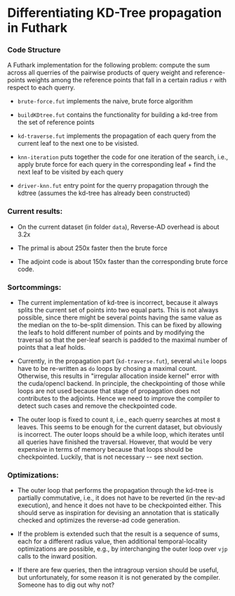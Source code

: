 # Differentiating KD-Tree propagation in Futhark

### Code Structure

A Futhark implementation for the following problem: compute the sum across all querries of the pairwise products of query weight and reference-points weights among the reference points that fall in a certain radius `r` with respect to each querry.

- `brute-force.fut` implements the naive, brute force algorithm

- `buildKDtree.fut` contains the functionality for building a kd-tree from the set of reference points

- `kd-traverse.fut` implements the propagation of each query from the current leaf to the next one to be visisted.

- `knn-iteration` puts together the code for one iteration of the search, i.e., apply brute force for each query in the corresponding leaf + find the next leaf to be visited by each query

- `driver-knn.fut` entry point for the querry propagation through the kdtree (assumes the kd-tree has already been constructed)

### Current results:

- On the current dataset (in folder `data`), Reverse-AD overhead is about 3.2x

- The primal is about 250x faster then the brute force

- The adjoint code is about 150x faster than the corresponding brute force code.

### Sortcommings:

- The current implementation of kd-tree is incorrect, because it always splits the current set of points into two equal parts. This is not always possible, since there might be several points having the same value as the median on the to-be-split dimension. This can be fixed by allowing the leafs to hold different number of points and by modifying the traversal so that the per-leaf search is padded to the maximal number of points that a leaf holds.

- Currently, in the propagation part (`kd-traverse.fut`), several `while` loops have to be re-written as `do` loops by chosing a maximal count. Otherwise, this results in "irregular allocation inside kernel" error with the cuda/opencl backend.  In principle, the checkpointing of those while loops are not used because that stage of propagation does not contributes to the adjoints. Hence we need to improve the compiler to detect such cases and remove the checkpointed code.

- The outer loop is fixed to count `8`, i.e., each querry searches at most `8` leaves. This seems to be enough for the current dataset, but obviously is incorrect. The outer loops should be a while loop, which iterates until all queries have finished the traversal. However, that would be very expensive in terms of memory because that loops should be checkpointed. Luckily, that is not necessary -- see next section.

### Optimizations:

- The outer loop that performs the propagation through the kd-tree is partially commutative, i.e., it does not have to be reverted (in the rev-ad execution), and hence it does not have to be checkpointed either. This should serve as inspiration for devising an annotation that is statically checked and optimizes the reverse-ad code generation.

- If the problem is extended such that the result is a sequence of sums, each for a different radius value, then additional temporal-locality optimizations are possible, e.g., by interchanging the outer loop over `vjp` calls to the inward position.

- If there are few queries, then the intragroup version should be useful, but unfortunately, for some reason it is not generated by the compiler. Someone has to dig out why not?
